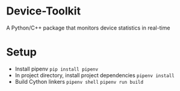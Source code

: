 # Device-Toolkit
A Python/C++ package that monitors device statistics in real-time

# Setup
- Install pipenv
`pip install pipenv`
- In project directory, install project dependencies
`pipenv install`
- Build Cython linkers
`pipenv shell`
`pipenv run build`
